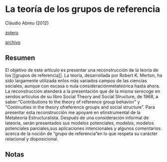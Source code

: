 # La teoría de los grupos de referencia
Cláudio Abreu (2012)

[zotero](zotero://select/items/@abreu2012)

[archivo](file://home/sabhz/archivo/librero/abreu2012.pdf)

## Resumen
El objetivo de este artículo es presentar una reconstrucción de la teoría de los [[grupos de referencia]]. La teoría, desarrollada por Robert K. Merton, ha sido largamente utilizada enlos más variados campos de las ciencias sociales, aunque con escasa o nula consideraciónmetateórica hasta ahora. La reconstrucción atenderá a la presentación que de la misma serecoge en sendos artículos de su libro Social Theory and Social Structure, de 1968, a saber:“Contributions to the theory of reference group behavior” y “Continuities in the theory ofreference groups and social structure”. Para presentar esta reconstrucción me apoyaré en elinstrumental de la Metateoría Estructuralista. Después de una consideración informal de lateoría, serán presentados sus modelos potenciales, modelos, modelos potenciales parciales,sus aplicaciones intencionales y algunos comentarios acerca de la noción de “grupo de referencia”en lo que respeta su carácter relacional y disposicional.

## Notas

